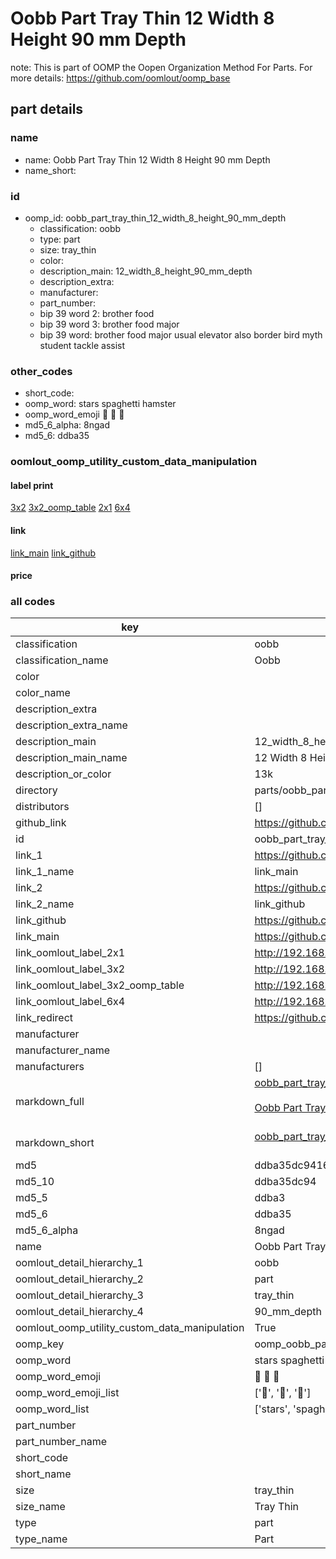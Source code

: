 # Oobb Part Tray Thin 12 Width 8 Height 90 mm Depth  

note: This is part of OOMP the Oopen Organization Method For Parts. For more details: https://github.com/oomlout/oomp_base

##  part details
  







### name
* name: Oobb Part Tray Thin 12 Width 8 Height 90 mm Depth
* name_short: 
### id
* oomp_id: oobb_part_tray_thin_12_width_8_height_90_mm_depth
  * classification: oobb
  * type: part
  * size: tray_thin
  * color: 
  * description_main: 12_width_8_height_90_mm_depth
  * description_extra: 
  * manufacturer: 
  * part_number: 
  * bip 39 word 2: brother food
  * bip 39 word 3: brother food major
  * bip 39 word: brother food major usual elevator also border bird myth student tackle assist

### other_codes
* short_code: 
* oomp_word: stars spaghetti hamster
* oomp_word_emoji :stars: :spaghetti: :hamster:
* md5_6_alpha: 8ngad
* md5_6: ddba35






### oomlout_oomp_utility_custom_data_manipulation
#### label print
[3x2](http://192.168.1.245:1112/?label=oomp%208ngad)
[3x2_oomp_table](http://192.168.1.108:1112/?label=oomp%208ngad)
[2x1](http://192.168.1.242:1112/?label=oomp%208ngad)
[6x4](http://192.168.1.55:1112/?label=oomp%208ngad)    

#### link

[link_main](https://github.com/oomlout/oomlout_oomp_version_1_messy/tree/main/parts/oobb_part_tray_thin_12_width_8_height_90_mm_depth) [link_github](https://github.com/oomlout/oomlout_oomp_version_1_messy/tree/main/parts/oobb_part_tray_thin_12_width_8_height_90_mm_depth)                             

#### price







### all codes 
| key | value |  
| --- | --- |  
| classification | oobb |  
| classification_name | Oobb |  
| color |  |  
| color_name |  |  
| description_extra |  |  
| description_extra_name |  |  
| description_main | 12_width_8_height_90_mm_depth |  
| description_main_name | 12 Width 8 Height 90 mm Depth |  
| description_or_color | 13k |  
| directory | parts/oobb_part_tray_thin_12_width_8_height_90_mm_depth |  
| distributors | [] |  
| github_link | https://github.com/oomlout/oomlout_oomp_part_src/tree/main/parts/oobb_part_tray_thin_12_width_8_height_90_mm_depth |  
| id | oobb_part_tray_thin_12_width_8_height_90_mm_depth |  
| link_1 | https://github.com/oomlout/oomlout_oomp_version_1_messy/tree/main/parts/oobb_part_tray_thin_12_width_8_height_90_mm_depth |  
| link_1_name | link_main |  
| link_2 | https://github.com/oomlout/oomlout_oomp_version_1_messy/tree/main/parts/oobb_part_tray_thin_12_width_8_height_90_mm_depth |  
| link_2_name | link_github |  
| link_github | https://github.com/oomlout/oomlout_oomp_version_1_messy/tree/main/parts/oobb_part_tray_thin_12_width_8_height_90_mm_depth |  
| link_main | https://github.com/oomlout/oomlout_oomp_version_1_messy/tree/main/parts/oobb_part_tray_thin_12_width_8_height_90_mm_depth |  
| link_oomlout_label_2x1 | http://192.168.1.242:1112/?label=oomp%208ngad |  
| link_oomlout_label_3x2 | http://192.168.1.245:1112/?label=oomp%208ngad |  
| link_oomlout_label_3x2_oomp_table | http://192.168.1.108:1112/?label=oomp%208ngad |  
| link_oomlout_label_6x4 | http://192.168.1.55:1112/?label=oomp%208ngad |  
| link_redirect | https://github.com/oomlout/oomlout_oomp_version_1_messy/tree/main/parts/oobb_part_tray_thin_12_width_8_height_90_mm_depth |  
| manufacturer |  |  
| manufacturer_name |  |  
| manufacturers | [] |  
| markdown_full | [oobb_part_tray_thin_12_width_8_height_90_mm_depth](none)<br>[](none)<br>[Oobb Part Tray Thin 12 Width 8 Height 90 Mm Depth](none)<br><br> |  
| markdown_short | [oobb_part_tray_thin_12_width_8_height_90_mm_depth](none)<br><br> |  
| md5 | ddba35dc941683381d23ff030cd6b0e7 |  
| md5_10 | ddba35dc94 |  
| md5_5 | ddba3 |  
| md5_6 | ddba35 |  
| md5_6_alpha | 8ngad |  
| name | Oobb Part Tray Thin 12 Width 8 Height 90 mm Depth |  
| oomlout_detail_hierarchy_1 | oobb |  
| oomlout_detail_hierarchy_2 | part |  
| oomlout_detail_hierarchy_3 | tray_thin |  
| oomlout_detail_hierarchy_4 | 90_mm_depth |  
| oomlout_oomp_utility_custom_data_manipulation | True |  
| oomp_key | oomp_oobb_part_tray_thin_12_width_8_height_90_mm_depth |  
| oomp_word | stars spaghetti hamster |  
| oomp_word_emoji | :stars: :spaghetti: :hamster: |  
| oomp_word_emoji_list | [':stars:', ':spaghetti:', ':hamster:'] |  
| oomp_word_list | ['stars', 'spaghetti', 'hamster'] |  
| part_number |  |  
| part_number_name |  |  
| short_code |  |  
| short_name |  |  
| size | tray_thin |  
| size_name | Tray Thin |  
| type | part |  
| type_name | Part |  
